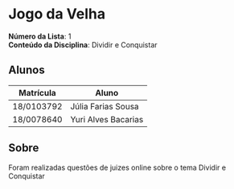 
# Jogo da Velha

**Número da Lista**: 1<br>
**Conteúdo da Disciplina**: Dividir e Conquistar<br>

## Alunos
|Matrícula | Aluno |
| -- | -- |
| 18/0103792 |Júlia Farias Sousa|
| 18/0078640 |Yuri Alves Bacarias|

## Sobre 
Foram realizadas questões de juizes online sobre o tema Dividir e Conquistar



 

